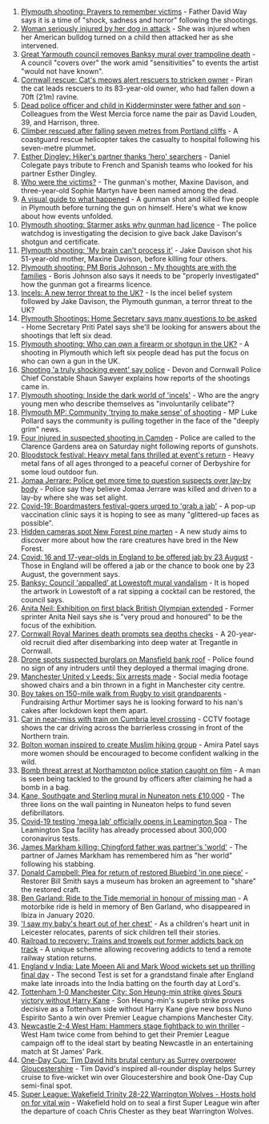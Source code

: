 1. [Plymouth shooting: Prayers to remember victims](https://www.bbc.co.uk/news/uk-58219415) - Father David Way says it is a time of "shock, sadness and horror" following the shootings.
2. [Woman seriously injured by her dog in attack](https://www.bbc.co.uk/news/uk-england-nottinghamshire-58224546) - She was injured when her American bulldog turned on a child then attacked her as she intervened.
3. [Great Yarmouth council removes Banksy mural over trampoline death](https://www.bbc.co.uk/news/uk-england-norfolk-58221044) - A council "covers over" the work amid "sensitivities" to events the artist "would not have known".
4. [Cornwall rescue: Cat's meows alert rescuers to stricken owner](https://www.bbc.co.uk/news/uk-england-cornwall-58217476) - Piran the cat leads rescuers to its 83-year-old owner, who had fallen down a 70ft (21m) ravine.
5. [Dead police officer and child in Kidderminster were father and son](https://www.bbc.co.uk/news/uk-england-hereford-worcester-58220317) - Colleagues from the West Mercia force name the pair as David Louden, 39, and Harrison, three.
6. [Climber rescued after falling seven metres from Portland cliffs](https://www.bbc.co.uk/news/uk-england-dorset-58215200) - A coastguard rescue helicopter takes the casualty to hospital following his seven-metre plummet.
7. [Esther Dingley: Hiker's partner thanks 'hero' searchers](https://www.bbc.co.uk/news/uk-england-tyne-58221135) - Daniel Colegate pays tribute to French and Spanish teams who looked for his partner Esther Dingley.
8. [Who were the victims?](https://www.bbc.co.uk/news/uk-58202760) - The gunman's mother, Maxine Davison, and three-year-old Sophie Martyn have been named among the dead.
9. [A visual guide to what happened](https://www.bbc.co.uk/news/uk-england-devon-58200336) - A gunman shot and killed five people in Plymouth before turning the gun on himself. Here's what we know about how events unfolded.
10. [Plymouth shooting: Starmer asks why gunman had licence](https://www.bbc.co.uk/news/uk-england-devon-58209726) - The police watchdog is investigating the decision to give back Jake Davison's shotgun and certificate.
11. [Plymouth shooting: 'My brain can't process it'](https://www.bbc.co.uk/news/uk-58216615) - Jake Davison shot his 51-year-old mother, Maxine Davison, before killing four others.
12. [Plymouth shooting: PM Boris Johnson - My thoughts are with the families](https://www.bbc.co.uk/news/uk-58207986) - Boris Johnson also says it needs to be "properly investigated" how the gunman got a firearms licence.
13. [Incels: A new terror threat to the UK?](https://www.bbc.co.uk/news/uk-58207064) - Is the incel belief system followed by Jake Davison, the Plymouth gunman, a terror threat to the UK?
14. [Plymouth Shootings: Home Secretary says many questions to be asked](https://www.bbc.co.uk/news/uk-58200691) - Home Secretary Priti Patel says she'll be looking for answers about the shootings that left six dead.
15. [Plymouth shooting: Who can own a firearm or shotgun in the UK?](https://www.bbc.co.uk/news/uk-58198857) - A shooting in Plymouth which left six people dead has put the focus on who can own a gun in the UK.
16. [Shooting 'a truly shocking event' say police](https://www.bbc.co.uk/news/uk-58198081) - Devon and Cornwall Police Chief Constable Shaun Sawyer explains how reports of the shootings came in.
17. [Plymouth shooting: Inside the dark world of 'incels'](https://www.bbc.co.uk/news/blogs-trending-44053828) - Who are the angry young men who describe themselves as "involuntarily celibate"?
18. [Plymouth MP: Community 'trying to make sense' of shooting](https://www.bbc.co.uk/news/uk-58198078) - MP Luke Pollard says the community is pulling together in the face of the "deeply grim" news.
19. [Four injured in suspected shooting in Camden](https://www.bbc.co.uk/news/uk-england-london-58220601) - Police are called to the Clarence Gardens area on Saturday night following reports of gunshots.
20. [Bloodstock festival: Heavy metal fans thrilled at event's return](https://www.bbc.co.uk/news/uk-england-derbyshire-58201043) - Heavy metal fans of all ages thronged to a peaceful corner of Derbyshire for some loud outdoor fun.
21. [Jomaa Jerrare: Police get more time to question suspects over lay-by body](https://www.bbc.co.uk/news/uk-england-stoke-staffordshire-58221105) - Police say they believe Jomaa Jerrare was killed and driven to a lay-by where she was set alight.
22. [Covid-19: Boardmasters festival-goers urged to 'grab a jab'](https://www.bbc.co.uk/news/uk-england-cornwall-58220286) - A pop-up vaccination clinic says it is hoping to see as many "glittered-up faces as possible".
23. [Hidden cameras spot New Forest pine marten](https://www.bbc.co.uk/news/uk-england-hampshire-58191770) - A new study aims to discover more about how the rare creatures have bred in the New Forest.
24. [Covid: 16 and 17-year-olds in England to be offered jab by 23 August](https://www.bbc.co.uk/news/uk-58216017) - Those in England will be offered a jab or the chance to book one by 23 August, the government says.
25. [Banksy: Council 'appalled' at Lowestoft mural vandalism](https://www.bbc.co.uk/news/uk-england-suffolk-58221053) - It is hoped the artwork in Lowestoft of a rat sipping a cocktail can be restored, the council says.
26. [Anita Neil: Exhibition on first black British Olympian extended](https://www.bbc.co.uk/news/uk-england-northamptonshire-58185838) - Former sprinter Anita Neil says she is "very proud and honoured" to be the focus of the exhibition.
27. [Cornwall Royal Marines death prompts sea depths checks](https://www.bbc.co.uk/news/uk-england-cornwall-58205696) - A 20-year-old recruit died after disembarking into deep water at Tregantle in Cornwall.
28. [Drone spots suspected burglars on Mansfield bank roof](https://www.bbc.co.uk/news/uk-england-nottinghamshire-58213759) - Police found no sign of any intruders until they deployed a thermal imaging drone.
29. [Manchester United v Leeds: Six arrests made](https://www.bbc.co.uk/news/uk-england-manchester-58213906) - Social media footage showed chairs and a bin thrown in a fight in Manchester city centre.
30. [Boy takes on 150-mile walk from Rugby to visit grandparents](https://www.bbc.co.uk/news/uk-england-coventry-warwickshire-58200813) - Fundraising Arthur Mortimer says he is looking forward to his nan's cakes after lockdown kept them apart.
31. [Car in near-miss with train on Cumbria level crossing](https://www.bbc.co.uk/news/uk-england-cumbria-58202029) - CCTV footage shows the car driving across the barrierless crossing in front of the Northern train.
32. [Bolton woman inspired to create Muslim hiking group](https://www.bbc.co.uk/news/uk-england-manchester-58192877) - Amira Patel says more women should be encouraged to become confident walking in the wild.
33. [Bomb threat arrest at Northampton police station caught on film](https://www.bbc.co.uk/news/uk-england-northamptonshire-58187469) - A man is seen being tackled to the ground by officers after claiming he had a bomb in a bag.
34. [Kane, Southgate and Sterling mural in Nuneaton nets £10,000](https://www.bbc.co.uk/news/uk-england-coventry-warwickshire-58188675) - The three lions on the wall painting in Nuneaton helps to fund seven defibrillators.
35. [Covid-19 testing 'mega lab' officially opens in Leamington Spa](https://www.bbc.co.uk/news/uk-england-coventry-warwickshire-58194409) - The Leamington Spa facility has already processed about 300,000 coronavirus tests.
36. [James Markham killing: Chingford father was partner's 'world'](https://www.bbc.co.uk/news/uk-england-london-58215540) - The partner of James Markham has remembered him as "her world" following his stabbing.
37. [Donald Campbell: Plea for return of restored Bluebird 'in one piece'](https://www.bbc.co.uk/news/uk-england-cumbria-58205737) - Restorer Bill Smith says a museum has broken an agreement to "share" the restored craft.
38. [Ben Garland: Ride to the Tide memorial in honour of missing man](https://www.bbc.co.uk/news/uk-england-wiltshire-58221612) - A motorbike ride is held in memory of Ben Garland, who disappeared in Ibiza in January 2020.
39. ['I saw my baby's heart out of her chest'](https://www.bbc.co.uk/news/uk-england-leicestershire-58187826) - As a children's heart unit in Leicester relocates, parents of sick children tell their stories.
40. [Railroad to recovery: Trains and trowels put former addicts back on track](https://www.bbc.co.uk/news/uk-england-cumbria-57900674) - A unique scheme allowing recovering addicts to tend a remote railway station returns.
41. [England v India: Late Moeen Ali and Mark Wood wickets set up thrilling final day](https://www.bbc.co.uk/sport/cricket/58224847) - The second Test is set for a grandstand finale after England make late inroads into the India batting on the fourth day at Lord's.
42. [Tottenham 1-0 Manchester City: Son Heung-min strike gives Spurs victory without Harry Kane](https://www.bbc.co.uk/sport/football/58133102) - Son Heung-min's superb strike proves decisive as a Tottenham side without Harry Kane give new boss Nuno Espirito Santo a win over Premier League champions Manchester City.
43. [Newcastle 2-4 West Ham: Hammers stage fightback to win thriller](https://www.bbc.co.uk/sport/football/58133101) - West Ham twice come from behind to get their Premier League campaign off to the ideal start by beating Newcastle in an entertaining match at St James' Park.
44. [One-Day Cup: Tim David hits brutal century as Surrey overpower Gloucestershire](https://www.bbc.co.uk/sport/cricket/58215292) - Tim David's inspired all-rounder display helps Surrey cruise to five-wicket win over Gloucestershire and book One-Day Cup semi-final spot.
45. [Super League: Wakefield Trinity 28-22 Warrington Wolves - Hosts hold on for vital win](https://www.bbc.co.uk/sport/rugby-league/58222064) - Wakefield hold on to seal a first Super League win after the departure of coach Chris Chester as they beat Warrington Wolves.
